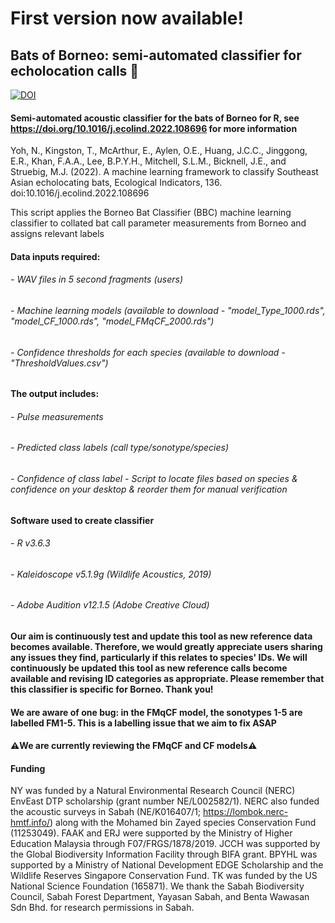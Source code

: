 
#                                                  First version now available!



## Bats of Borneo: semi-automated classifier for echolocation calls 🦇
[![DOI](https://zenodo.org/badge/DOI/10.5281/zenodo.4725680.svg)](https://doi.org/10.5281/zenodo.4725680)
#### Semi-automated acoustic classifier for the bats of Borneo for R, see https://doi.org/10.1016/j.ecolind.2022.108696 for more information 

Yoh, N., Kingston, T., McArthur, E., Aylen, O.E., Huang, J.C.C., Jinggong, E.R., Khan, F.A.A., Lee, B.P.Y.H., Mitchell, S.L.M., Bicknell, J.E.,
and Struebig, M.J. (2022). A machine learning framework to classify Southeast Asian echolocating bats, Ecological Indicators, 136.
doi:10.1016/j.ecolind.2022.108696 
​

This script applies the Borneo Bat Classifier (BBC) machine learning classifier to collated bat call parameter measurements from Borneo and assigns relevant labels
#### Data inputs required:
###### - WAV files in 5 second fragments (users)
###### - Machine learning models (available to download - "model_Type_1000.rds", "model_CF_1000.rds", "model_FMqCF_2000.rds")
###### - Confidence thresholds for each species (available to download - "ThresholdValues.csv")

#### The output includes: 
###### - Pulse measurements 
###### - Predicted class labels (call type/sonotype/species) 
###### - Confidence of class label - Script to locate files based on species & confidence on your desktop & reorder them for manual verification

#### Software used to create classifier
###### - R v3.6.3
###### - Kaleidoscope v5.1.9g (Wildlife Acoustics, 2019)
###### - Adobe Audition v12.1.5 (Adobe Creative Cloud)

#### Our aim is continuously test and update this tool as new reference data becomes available. Therefore, we would greatly appreciate users sharing any issues they find, particularly if this relates to species' IDs. We will continuously be updated this tool as new reference calls become available and revising ID categories as appropriate. Please remember that this classifier is specific for Borneo. Thank you! 

#### We are aware of one bug: in the FMqCF model, the sonotypes 1-5 are labelled FM1-5. This is a labelling issue that we aim to fix ASAP

####  ⚠️We are currently reviewing the FMqCF and CF models⚠️

#### Funding
NY was funded by a Natural Environmental Research Council (NERC) EnvEast DTP scholarship (grant number NE/L002582/1). NERC also funded the acoustic surveys in Sabah (NE/K016407/1; https://lombok.nerc-hmtf.info/) along with the Mohamed bin Zayed species Conservation Fund (11253049). FAAK and ERJ were supported by the Ministry of Higher Education Malaysia through F07/FRGS/1878/2019. JCCH was supported by the Global Biodiversity Information Facility through BIFA grant. BPYHL was supported by a Ministry of National Development EDGE Scholarship and the Wildlife Reserves Singapore Conservation Fund. TK was funded by the US National Science Foundation (165871). We thank the Sabah Biodiversity Council, Sabah Forest Department, Yayasan Sabah, and Benta Wawasan Sdn Bhd. for research permissions in Sabah. 

